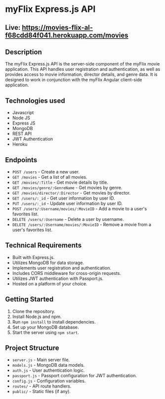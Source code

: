 # myFlix Express.js API

## Live: https://movies-flix-al-f68cdd84f041.herokuapp.com/movies

## Description

The myFlix Express.js API is the server-side component of the myFlix movie application. This API handles user registration and authentication, as well as provides access to movie information, director details, and genre data. It is designed to work in conjunction with the myFlix Angular client-side application.

## Technologies used
- Javascript
- Node JS
- Express JS
- MongoDB
- REST API
- JWT Authentication
- Heroku

## Endpoints

- `POST /users` - Create a new user.
- `GET /movies` - Get a list of all movies.
- `GET /movies/:Title` - Get movie details by title.
- `GET /movies/genre/:GenreName` - Get movies by genre.
- `GET /movies/director/:Director` - Get movies by director.
- `GET /users/:_id` - Get user information by user ID.
- `PUT /users/:_id` - Update user information by user ID.
- `POST /users/:Username/movies/:MovieID` - Add a movie to a user's favorites list.
- `DELETE /users/:Username` - Delete a user by username.
- `DELETE /users/:Username/movies/:MovieID` - Remove a movie from a user's favorites list.

## Technical Requirements

- Built with Express.js.
- Utilizes MongoDB for data storage.
- Implements user registration and authentication.
- Includes CORS middleware for cross-origin requests.
- Utilizes JWT authentication with Passport.js.
- Hosted on a platform of your choice.

## Getting Started

1. Clone the repository.
2. Install Node.js and npm.
3. Run `npm install` to install dependencies.
4. Set up your MongoDB database.
5. Start the server using `npm start`.

## Project Structure

- `server.js` - Main server file.
- `models.js` - MongoDB data models.
- `auth.js` - User authentication logic.
- `passport.js` - Passport configuration for JWT authentication.
- `config.js` - Configuration variables.
- `routes/` - API route handlers.
- `public/` - Static files (if any).

